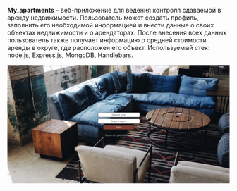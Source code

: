 **My_apartments** - веб-приложение для ведения контроля сдаваемой в аренду недвижимости. Пользователь может создать профиль, заполнить его необходимой информацией и внести данные о своих объектах недвижимости и о арендаторах. После внесения всех данных пользователь также получает информацию о средней стоимости аренды в округе, где расположен его объект.
Используемый стек: node.js, Express.js, MongoDB, Handlebars.


![главная](https://github.com/anton-iavorskii/my_apartments/blob//master/main.png)
